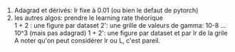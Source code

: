 1. Adagrad et dérivés: lr fixe à 0.01 (ou bien le defaut de pytorch)
2. les autres algos: prendre le learning rate théorique  
1 + 2 : une figure par dataset 
2': une grille de valeurs de gamma: 10-8 ... 10^3 (mais pas adagrad)
1 + 2': une figure par dataset et par lr de la grile
A noter qu'on peut considérer lr ou L, c'est pareil. 


